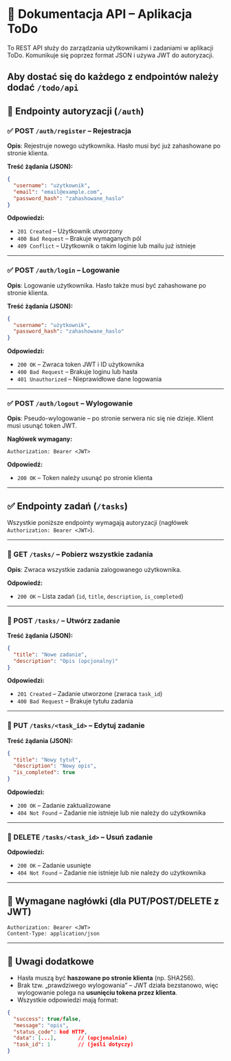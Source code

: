 
# 📌 Dokumentacja API – Aplikacja ToDo

To REST API służy do zarządzania użytkownikami i zadaniami w aplikacji ToDo. Komunikuje się poprzez format JSON i używa JWT do autoryzacji.

Aby dostać się do każdego z endpointów należy dodać `/todo/api`
---

## 🔐 Endpointy autoryzacji (`/auth`)

### ✅ POST `/auth/register` – Rejestracja

**Opis**: Rejestruje nowego użytkownika. Hasło musi być już zahashowane po stronie klienta.

**Treść żądania (JSON):**
```json
{
  "username": "użytkownik",
  "email": "email@example.com",
  "password_hash": "zahashowane_haslo"
}
```

**Odpowiedzi:**
- `201 Created` – Użytkownik utworzony
- `400 Bad Request` – Brakuje wymaganych pól
- `409 Conflict` – Użytkownik o takim loginie lub mailu już istnieje

---

### ✅ POST `/auth/login` – Logowanie

**Opis**: Logowanie użytkownika. Hasło także musi być zahashowane po stronie klienta.

**Treść żądania (JSON):**
```json
{
  "username": "użytkownik",
  "password_hash": "zahashowane_haslo"
}
```

**Odpowiedzi:**
- `200 OK` – Zwraca token JWT i ID użytkownika
- `400 Bad Request` – Brakuje loginu lub hasła
- `401 Unauthorized` – Nieprawidłowe dane logowania

---

### ✅ POST `/auth/logout` – Wylogowanie

**Opis**: Pseudo-wylogowanie – po stronie serwera nic się nie dzieje. Klient musi usunąć token JWT.

**Nagłówek wymagany:**
```
Authorization: Bearer <JWT>
```

**Odpowiedź:**
- `200 OK` – Token należy usunąć po stronie klienta

---

## ✅ Endpointy zadań (`/tasks`)

Wszystkie poniższe endpointy wymagają autoryzacji (nagłówek `Authorization: Bearer <JWT>`).

---

### 🔸 GET `/tasks/` – Pobierz wszystkie zadania

**Opis**: Zwraca wszystkie zadania zalogowanego użytkownika.

**Odpowiedź:**
- `200 OK` – Lista zadań (`id`, `title`, `description`, `is_completed`)

---

### 🔸 POST `/tasks/` – Utwórz zadanie

**Treść żądania (JSON):**
```json
{
  "title": "Nowe zadanie",
  "description": "Opis (opcjonalny)"
}
```

**Odpowiedzi:**
- `201 Created` – Zadanie utworzone (zwraca `task_id`)
- `400 Bad Request` – Brakuje tytułu zadania

---

### 🔸 PUT `/tasks/<task_id>` – Edytuj zadanie

**Treść żądania (JSON):**
```json
{
  "title": "Nowy tytuł",
  "description": "Nowy opis",
  "is_completed": true
}
```

**Odpowiedzi:**
- `200 OK` – Zadanie zaktualizowane
- `404 Not Found` – Zadanie nie istnieje lub nie należy do użytkownika

---

### 🔸 DELETE `/tasks/<task_id>` – Usuń zadanie

**Odpowiedzi:**
- `200 OK` – Zadanie usunięte
- `404 Not Found` – Zadanie nie istnieje lub nie należy do użytkownika

---

## 🧾 Wymagane nagłówki (dla PUT/POST/DELETE z JWT)

```
Authorization: Bearer <JWT>
Content-Type: application/json
```

---

## 📌 Uwagi dodatkowe

- Hasła muszą być **haszowane po stronie klienta** (np. SHA256).
- Brak tzw. „prawdziwego wylogowania” – JWT działa bezstanowo, więc wylogowanie polega na **usunięciu tokena przez klienta**.
- Wszystkie odpowiedzi mają format:
```json
{
  "success": true/false,
  "message": "opis",
  "status_code": kod HTTP,
  "data": [...],       // (opcjonalnie)
  "task_id": 1         // (jeśli dotyczy)
}
```

